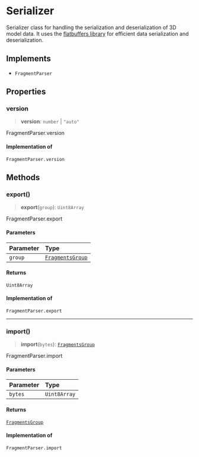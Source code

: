 # Serializer

Serializer class for handling the serialization and deserialization of 3D model data. It uses the [flatbuffers library](https://flatbuffers.dev/) for efficient data serialization and deserialization.

## Implements

- `FragmentParser`

## Properties

### version

> **version**: `number` \| `"auto"`

FragmentParser.version

#### Implementation of

`FragmentParser.version`

## Methods

### export()

> **export**(`group`): `Uint8Array`

FragmentParser.export

#### Parameters

| Parameter | Type |
| :------ | :------ |
| `group` | [`FragmentsGroup`](FragmentsGroup.md) |

#### Returns

`Uint8Array`

#### Implementation of

`FragmentParser.export`

***

### import()

> **import**(`bytes`): [`FragmentsGroup`](FragmentsGroup.md)

FragmentParser.import

#### Parameters

| Parameter | Type |
| :------ | :------ |
| `bytes` | `Uint8Array` |

#### Returns

[`FragmentsGroup`](FragmentsGroup.md)

#### Implementation of

`FragmentParser.import`
